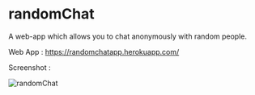 # randomChat

A web-app which allows you to chat anonymously with random people.

Web App : https://randomchatapp.herokuapp.com/

Screenshot :

![randomChat](https://user-images.githubusercontent.com/19255785/62837756-f8621200-bc90-11e9-8665-d50c79b7806b.png)
